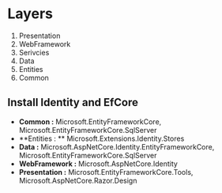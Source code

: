 # Layers 
1. Presentation
2. WebFramework
3. Serivcies
4. Data
5. Entities
6. Common

## Install Identity and EfCore 
- **Common :**  Microsoft.EntityFrameworkCore, Microsoft.EntityFrameworkCore.SqlServer
- **Entities : ** Microsoft.Extensions.Identity.Stores
- **Data :**  Microsoft.AspNetCore.Identity.EntityFrameworkCore, Microsoft.EntityFrameworkCore.SqlServer
- **WebFramework :**  Microsoft.AspNetCore.Identity
- **Presentation :**   Microsoft.EntityFrameworkCore.Tools, Microsoft.AspNetCore.Razor.Design

